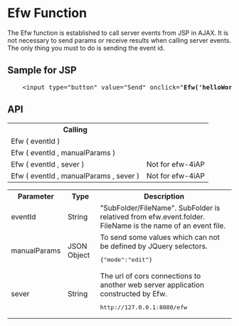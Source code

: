 <H1>Efw Function</H1>

The Efw function is established to call server events from JSP in AJAX.
It is not necessary to send params or receive results when calling server events.
The only thing you must to do is sending the event id.

<h2>Sample for JSP</h2>
<pre>
	&lt;input type=&quot;button&quot; value=&quot;Send&quot; onclick="<b>Efw('helloWorld_sendMessage')</b>"&gt;
</pre>
<h2>API</h2>

<table>
<tr><th>Calling</th></tr>
<tr><td>Efw ( eventId )</td></tr>
<tr><td>Efw ( eventId , manualParams )</td></tr>
<tr><td>Efw ( eventId , sever )</td><td>Not for efw-4iAP</td></tr>
<tr><td>Efw ( eventId , manualParams , sever )</td><td>Not for efw-4iAP</td></tr>
</table>

<table>
<tr><th>Parameter</th><th>Type</th><th>Description</th></tr>
<tr><td>eventId</td><td>String</td><td>"SubFolder/FileName". SubFolder is relatived from efw.event.folder. FileName is the name of an event file.</td></tr>
<tr><td>manualParams</td><td>JSON Object</td><td>To send some values which can not be defined by JQuery selectors. <pre>{"mode":"edit"}</td></tr>
<tr><td>sever</td><td>String</td><td>The url of cors connections to another web server application constructed by Efw. <pre>http://127.0.0.1:8080/efw</pre></td></tr>
</table>
